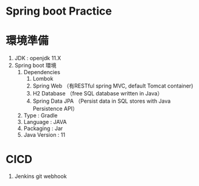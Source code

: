 Spring boot Practice
===
# 環境準備
1. JDK : openjdk 11.X
2. Spring boot 環境
   1. Dependencies
      1. Lombok
      2. Spring Web （有RESTful spring MVC, default Tomcat container)
      3. H2 Database （free SQL database written in Java）
      4. Spring Data JPA （Persist data in SQL stores with Java Persistence API）
   2. Type : Gradle
   3. Language : JAVA
   4. Packaging : Jar
   5. Java Version : 11
# CICD
   1. Jenkins git webhook
